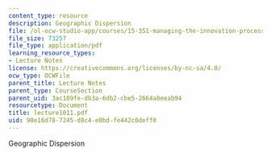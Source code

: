 ```yaml
---
content_type: resource
description: Geographic Dispersion
file: /ol-ocw-studio-app/courses/15-351-managing-the-innovation-process-fall-2002/90e16d787245d8c4e0bdfe442c0deff0_lecture1011.pdf
file_size: 73257
file_type: application/pdf
learning_resource_types:
- Lecture Notes
license: https://creativecommons.org/licenses/by-nc-sa/4.0/
ocw_type: OCWFile
parent_title: Lecture Notes
parent_type: CourseSection
parent_uid: 3ac189fe-db3a-6db2-cbe5-2664a8eeab94
resourcetype: Document
title: lecture1011.pdf
uid: 90e16d78-7245-d8c4-e0bd-fe442c0deff0
---
```

Geographic Dispersion